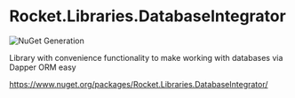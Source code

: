 # Rocket.Libraries.DatabaseIntegrator
![NuGet Generation](https://github.com/rocket-libs/Rocket.Libraries.DatabaseIntegrator/workflows/NuGet%20Generation/badge.svg?branch=master)

Library with convenience functionality to make working with databases via Dapper ORM easy

https://www.nuget.org/packages/Rocket.Libraries.DatabaseIntegrator/
